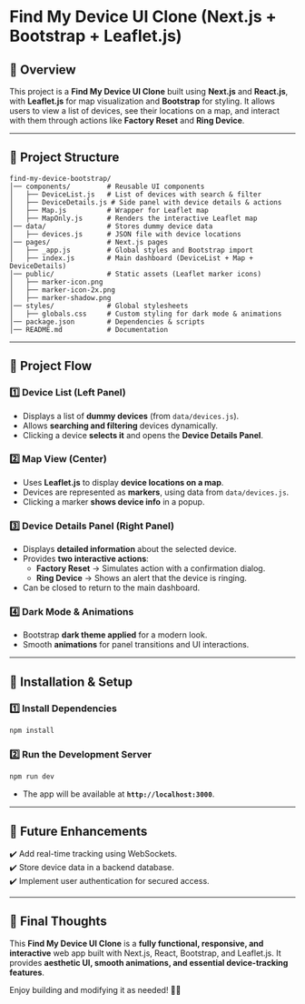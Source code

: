 # Find My Device UI Clone (Next.js + Bootstrap + Leaflet.js)

## 🌟 Overview
This project is a **Find My Device UI Clone** built using **Next.js** and **React.js**, with **Leaflet.js** for map visualization and **Bootstrap** for styling. It allows users to view a list of devices, see their locations on a map, and interact with them through actions like **Factory Reset** and **Ring Device**.

---

## 📂 Project Structure

```
find-my-device-bootstrap/
│── components/         # Reusable UI components
│   ├── DeviceList.js   # List of devices with search & filter
│   ├── DeviceDetails.js # Side panel with device details & actions
│   ├── Map.js          # Wrapper for Leaflet map
│   ├── MapOnly.js      # Renders the interactive Leaflet map
│── data/               # Stores dummy device data
│   ├── devices.js      # JSON file with device locations
│── pages/              # Next.js pages
│   ├── _app.js         # Global styles and Bootstrap import
│   ├── index.js        # Main dashboard (DeviceList + Map + DeviceDetails)
│── public/             # Static assets (Leaflet marker icons)
│   ├── marker-icon.png
│   ├── marker-icon-2x.png
│   ├── marker-shadow.png
│── styles/             # Global stylesheets
│   ├── globals.css     # Custom styling for dark mode & animations
│── package.json        # Dependencies & scripts
│── README.md           # Documentation
```

---

## 🔄 **Project Flow**

### **1️⃣ Device List (Left Panel)**
- Displays a list of **dummy devices** (from `data/devices.js`).
- Allows **searching and filtering** devices dynamically.
- Clicking a device **selects it** and opens the **Device Details Panel**.

### **2️⃣ Map View (Center)**
- Uses **Leaflet.js** to display **device locations on a map**.
- Devices are represented as **markers**, using data from `data/devices.js`.
- Clicking a marker **shows device info** in a popup.

### **3️⃣ Device Details Panel (Right Panel)**
- Displays **detailed information** about the selected device.
- Provides **two interactive actions**:
  - **Factory Reset** → Simulates action with a confirmation dialog.
  - **Ring Device** → Shows an alert that the device is ringing.
- Can be closed to return to the main dashboard.

### **4️⃣ Dark Mode & Animations**
- Bootstrap **dark theme applied** for a modern look.
- Smooth **animations** for panel transitions and UI interactions.

---

## 🚀 **Installation & Setup**

### **1️⃣ Install Dependencies**
```sh
npm install
```

### **2️⃣ Run the Development Server**
```sh
npm run dev
```
- The app will be available at **`http://localhost:3000`**.

---

## 📌 **Future Enhancements**
✔️ Add real-time tracking using WebSockets.  
✔️ Store device data in a backend database.  
✔️ Implement user authentication for secured access.  

---

## 🎯 **Final Thoughts**
This **Find My Device UI Clone** is a **fully functional, responsive, and interactive** web app built with Next.js, React, Bootstrap, and Leaflet.js. It provides **aesthetic UI, smooth animations, and essential device-tracking features**.

Enjoy building and modifying it as needed! 🚀🔥
